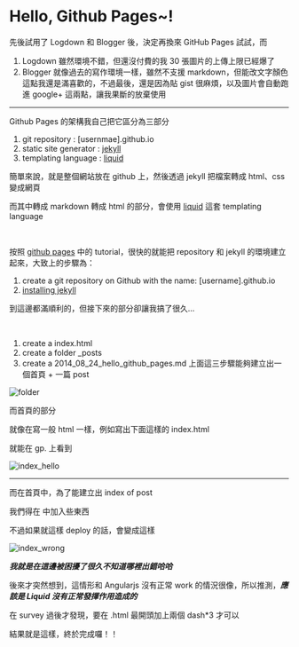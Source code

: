  
# Hello, Github Pages~!

先後試用了 Logdown 和 Blogger 後，決定再換來 GitHub Pages 試試，而

1. Logdown 雖然環境不錯，但還沒付費的我 30 張圖片的上傳上限已經爆了
1. Blogger 就像過去的寫作環境一樣，雖然不支援 markdown，但能改文字顏色這點我還是滿喜歡的，不過最後，還是因為貼 gist 很麻煩，以及圖片會自動跑進 google+ 這兩點，讓我果斷的放棄使用

---

Github Pages 的架構我自己把它區分為三部分

1. git repository			: [usernmae].github.io
1. static site generator 	: [jekyll][]
1. templating language		: [liquid][]

簡單來說，就是整個網站放在 github 上，然後透過 jekyll 把檔案轉成 html、css 變成網頁

而其中轉成 markdown 轉成 html 的部分，會使用 [liquid][] 這套 templating language

<br>

按照 [github pages][] 中的 tutorial，很快的就能把 repository 和 jekyll 的環境建立起來，大致上的步驟為：

1. create a git repository on Github with the name: [username].github.io
1. [installing jekyll][]

到這邊都滿順利的，但接下來的部分卻讓我搞了很久...

<br>

1. create a index.html
2. create a folder _posts
3. create a 2014_08_24_hello_github_pages.md
上面這三步驟能夠建立出一個首頁 + 一篇 post

![folder]({{site.url}}/img/2014-08-24/folder.png)

而首頁的部分

就像在寫一般 html 一樣，例如寫出下面這樣的 index.html

<script src="https://gist.github.com/hiiamyes/ccd5b41ddde5b7be8b91.js?file=index_hello.html"></script>

就能在 gp. 上看到

![index_hello]({{site.url}}/img/2014-08-24/1.png)

---

而在首頁中，為了能建立出 index of post 

我們得在 <body> 中加入些東西

<script src="https://gist.github.com/hiiamyes/ccd5b41ddde5b7be8b91.js?file=index_wrong.html"></script>

不過如果就這樣 deploy 的話，會變成這樣

![index_wrong]({{site.url}}/img/2014-08-24/2.png)

***我就是在這邊被困擾了很久不知道哪裡出錯哈哈***

後來才突然想到，這情形和 Angularjs 沒有正常 work 的情況很像，所以推測，***應該是 Liquid 沒有正常發揮作用造成的***

在 survey 過後才發現，要在 .html 最開頭加上兩個 dash*3 才可以

<script src="https://gist.github.com/hiiamyes/ccd5b41ddde5b7be8b91.js?file=index.html"></script>

結果就是這樣，終於完成囉！！





[github pages]: https://pages.github.com/
[jekyll]: http://jekyllrb.com/
[installing jekyll]: https://help.github.com/articles/using-jekyll-with-pages
[liquid]: http://docs.shopify.com/themes/liquid-documentation/basics
[creating pages]: https://help.github.com/articles/creating-pages-with-the-automatic-generator"




